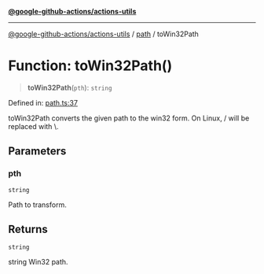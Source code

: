 [**@google-github-actions/actions-utils**](../../README.md)

***

[@google-github-actions/actions-utils](../../modules.md) / [path](../README.md) / toWin32Path

# Function: toWin32Path()

> **toWin32Path**(`pth`): `string`

Defined in: [path.ts:37](https://github.com/google-github-actions/actions-utils/blob/main/src/path.ts#L37)

toWin32Path converts the given path to the win32 form. On Linux, / will be
replaced with \\.

## Parameters

### pth

`string`

Path to transform.

## Returns

`string`

string Win32 path.
